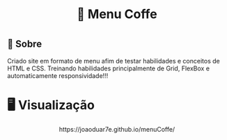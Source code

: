 <h1 align="center">📃 Menu Coffe<h1>
<p align="center">
</p>

## 🔖 Sobre

<p align="center">

Criado site em formato de menu afim de testar habilidades e conceitos de HTML e CSS. 
Treinando habilidades principalmente de Grid, FlexBox e automaticamente responsividade!!!


</p>

# 🖥️ Visualização

<p align="center">
https://joaoduar7e.github.io/menuCoffe/
</p>


